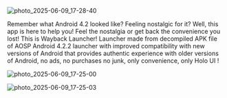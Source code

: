 
![photo_2025-06-09_17-28-40](https://github.com/user-attachments/assets/b772aade-19be-4ab0-8f7e-78f9e0bee717)

Remember what Android 4.2 looked like?  Feeling nostalgic for it? Well, this app is here to help you! Feel the nostalgia or get back the convenience you lost! This is Wayback Launcher! Launcher made from decompiled APK file of AOSP Android 4.2.2 launcher with improved compatibility with new versions of Android that provides authentic experience with older versions of Android, no ads, no purchases no junk, only convenience, only Holo UI !

![photo_2025-06-09_17-25-00](https://github.com/user-attachments/assets/7992a0e9-5bce-40c5-822e-b86757cf1b11)      

![photo_2025-06-09_17-25-03](https://github.com/user-attachments/assets/fe27b480-3587-4923-9532-8e56eab0b7d4)



